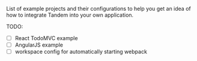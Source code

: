 List of example projects and their configurations to help you get an idea of how to integrate Tandem into your own
application. 

TODO:

- [ ] React TodoMVC example
- [ ] AngularJS example
- [ ] workspace config for automatically starting webpack
